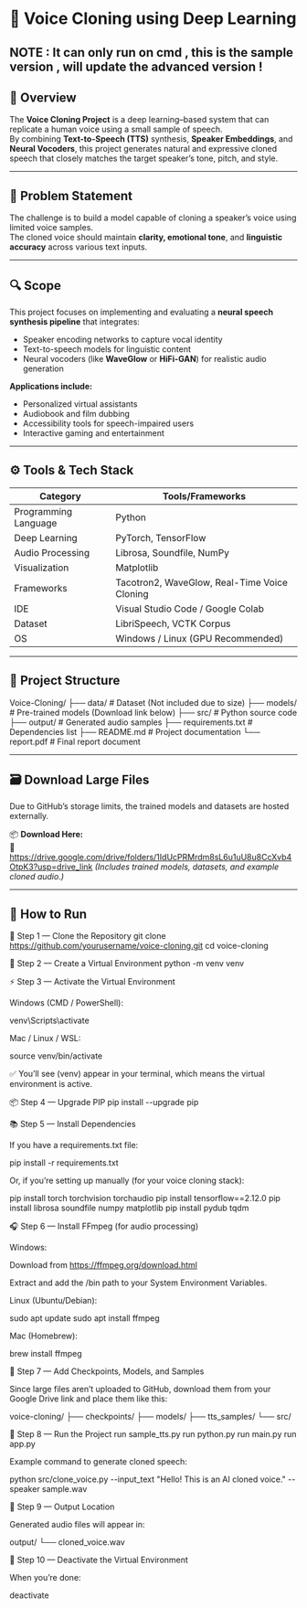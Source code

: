# 🧠 Voice Cloning using Deep Learning

## NOTE : It can only run on cmd , this is the sample version , will update the advanced version !

## 📌 Overview
The **Voice Cloning Project** is a deep learning–based system that can replicate a human voice using a small sample of speech.  
By combining **Text-to-Speech (TTS)** synthesis, **Speaker Embeddings**, and **Neural Vocoders**, this project generates natural and expressive cloned speech that closely matches the target speaker’s tone, pitch, and style.

---

## 🎯 Problem Statement
The challenge is to build a model capable of cloning a speaker’s voice using limited voice samples.  
The cloned voice should maintain **clarity, emotional tone**, and **linguistic accuracy** across various text inputs.

---

## 🔍 Scope
This project focuses on implementing and evaluating a **neural speech synthesis pipeline** that integrates:
- Speaker encoding networks to capture vocal identity  
- Text-to-speech models for linguistic content  
- Neural vocoders (like **WaveGlow** or **HiFi-GAN**) for realistic audio generation  

**Applications include:**
- Personalized virtual assistants  
- Audiobook and film dubbing  
- Accessibility tools for speech-impaired users  
- Interactive gaming and entertainment

---

## ⚙️ Tools & Tech Stack
| Category | Tools/Frameworks |
|-----------|------------------|
| Programming Language | Python |
| Deep Learning | PyTorch, TensorFlow |
| Audio Processing | Librosa, Soundfile, NumPy |
| Visualization | Matplotlib |
| Frameworks | Tacotron2, WaveGlow, Real-Time Voice Cloning |
| IDE | Visual Studio Code / Google Colab |
| Dataset | LibriSpeech, VCTK Corpus |
| OS | Windows / Linux (GPU Recommended) |

---

## 🧩 Project Structure
Voice-Cloning/
├── data/ # Dataset (Not included due to size)
├── models/ # Pre-trained models (Download link below)
├── src/ # Python source code
├── output/ # Generated audio samples
├── requirements.txt # Dependencies list
├── README.md # Project documentation
└── report.pdf # Final report document


---

## 🗃️ Download Large Files
Due to GitHub’s storage limits, the trained models and datasets are hosted externally.

📦 **Download Here:**  
🔗 https://drive.google.com/drive/folders/1IdUcPRMrdm8sL6u1uU8u8CcXvb4OtpK3?usp=drive_link
*(Includes trained models, datasets, and example cloned audio.)*

---

## 🚀 How to Run
🧱 Step 1 — Clone the Repository
git clone https://github.com/yourusername/voice-cloning.git
cd voice-cloning

🐍 Step 2 — Create a Virtual Environment
python -m venv venv

⚡ Step 3 — Activate the Virtual Environment

Windows (CMD / PowerShell):

venv\Scripts\activate


Mac / Linux / WSL:

source venv/bin/activate


✅ You’ll see (venv) appear in your terminal, which means the virtual environment is active.

📦 Step 4 — Upgrade PIP
pip install --upgrade pip

📚 Step 5 — Install Dependencies

If you have a requirements.txt file:

pip install -r requirements.txt


Or, if you’re setting up manually (for your voice cloning stack):

pip install torch torchvision torchaudio
pip install tensorflow==2.12.0
pip install librosa soundfile numpy matplotlib
pip install pydub tqdm

🎧 Step 6 — Install FFmpeg (for audio processing)

Windows:

Download from https://ffmpeg.org/download.html

Extract and add the /bin path to your System Environment Variables.

Linux (Ubuntu/Debian):

sudo apt update
sudo apt install ffmpeg


Mac (Homebrew):

brew install ffmpeg

🧠 Step 7 — Add Checkpoints, Models, and Samples

Since large files aren’t uploaded to GitHub, download them from your Google Drive link and place them like this:

voice-cloning/
├── checkpoints/
├── models/
├── tts_samples/
└── src/

🚀 Step 8 — Run the Project
 run sample_tts.py
 run python.py
 run main.py
 run app.py

Example command to generate cloned speech:

python src/clone_voice.py --input_text "Hello! This is an AI cloned voice." --speaker sample.wav

💾 Step 9 — Output Location

Generated audio files will appear in:

output/
└── cloned_voice.wav

🧹 Step 10 — Deactivate the Virtual Environment

When you’re done:

deactivate
